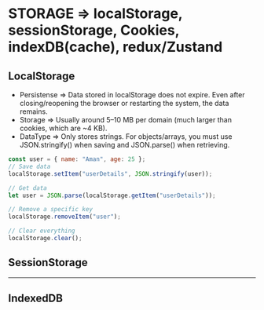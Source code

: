 # STORAGE => localStorage, sessionStorage, Cookies, indexDB(cache), redux/Zustand

## LocalStorage 

- Persistense => Data stored in localStorage does not expire. Even after closing/reopening the browser or restarting the system, the data remains.
- Storage => Usually around 5–10 MB per domain (much larger than cookies, which are ~4 KB).
- DataType => Only stores strings. For objects/arrays, you must use JSON.stringify() when saving and JSON.parse() when retrieving.

```js
const user = { name: "Aman", age: 25 };
// Save data
localStorage.setItem("userDetails", JSON.stringify(user));

// Get data
let user = JSON.parse(localStorage.getItem("userDetails"));

// Remove a specific key
localStorage.removeItem("user");

// Clear everything
localStorage.clear();

```

## SessionStorage



----

## IndexedDB















